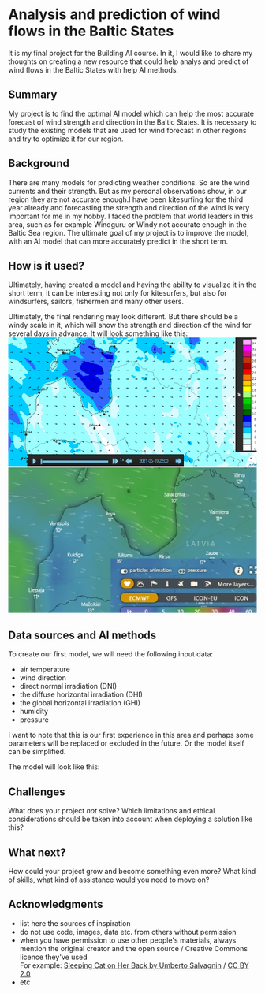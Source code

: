
# Analysis and prediction of wind flows in the Baltic States

It is my final project for the Building AI course. In it, I would like to share my thoughts on creating a new resource that could help analys and predict of wind flows in the Baltic States with help AI methods. 

## Summary

My project is to find the optimal AI model which can help the most accurate forecast of wind strength and direction in the Baltic States. It is necessary to study the existing models that are used for wind forecast in other regions and try to optimize it for our region.


## Background

There are many models for predicting weather conditions. So are the wind currents and their strength. But as my personal observations show, in our region they are not accurate enough.I have been kitesurfing for the third year already and forecasting the strength and direction of the wind is very important for me in my hobby. I faced the problem that world leaders in this area, such as for example Windguru or Windy not accurate enough in the Baltic Sea region. The ultimate goal of my project is to improve the model, with an AI model that can more accurately predict in the short term.

## How is it used?

Ultimately, having created a model and having the ability to visualize it in the short term, it can be interesting not only for kitesurfers, but also for windsurfers, sailors, fishermen and many other users.

Ultimately, the final rendering may look different. But there should be a windy scale in it, which will show the strength and direction of the wind for several days in advance.
It will look something like this:
![visualization 1](1.png)
![visualization 2](3.jpg)


## Data sources and AI methods
To create our first model, we will need the following input data:
- air temperature
- wind direction
- direct normal irradiation (DNI) 
- the diffuse horizontal irradiation (DHI)
- the global horizontal irradiation (GHI)
- humidity
- pressure

I want to note that this is our first experience in this area and perhaps some parameters will be replaced or excluded in the future. Or the model itself can be simplified.

The model will look like this:



## Challenges

What does your project _not_ solve? Which limitations and ethical considerations should be taken into account when deploying a solution like this?

## What next?

How could your project grow and become something even more? What kind of skills, what kind of assistance would you  need to move on? 


## Acknowledgments

* list here the sources of inspiration 
* do not use code, images, data etc. from others without permission
* when you have permission to use other people's materials, always mention the original creator and the open source / Creative Commons licence they've used
  <br>For example: [Sleeping Cat on Her Back by Umberto Salvagnin](https://commons.wikimedia.org/wiki/File:Sleeping_cat_on_her_back.jpg#filelinks) / [CC BY 2.0](https://creativecommons.org/licenses/by/2.0)
* etc
